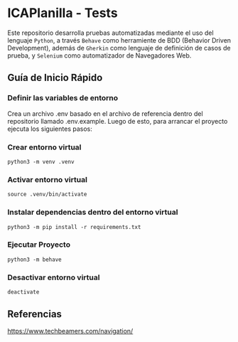 # ICAPlanilla - Tests
Este repositorio desarrolla pruebas automatizadas mediante el uso del lenguaje `Python`, a través `Behave` como herramiente de BDD (Behavior Driven Development), además de `Gherkin` como lenguaje de definición de casos de prueba, y `Selenium` como automatizador de Navegadores Web. 

## Guía de Inicio Rápido

### Definir las variables de entorno 

Crea un archivo .env basado en el archivo de referencia dentro del repositorio llamado .env.example. Luego de esto, para arrancar el proyecto ejecuta los siguientes pasos:

### Crear entorno virtual
```
python3 -m venv .venv
```

### Activar entorno virtual
```
source .venv/bin/activate
```

### Instalar dependencias dentro del entorno virtual
```
python3 -m pip install -r requirements.txt
```

### Ejecutar Proyecto
```
python3 -m behave
```

### Desactivar entorno virtual
```
deactivate
```

## Referencias
https://www.techbeamers.com/navigation/
